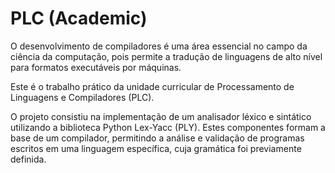 # PLC (Academic)

O desenvolvimento de compiladores é uma área essencial no campo da ciência da computação, pois permite a tradução de linguagens de alto nı́vel para formatos executáveis por máquinas. 

Este é o trabalho prático da unidade curricular de Processamento de Linguagens e Compiladores (PLC).

O projeto consistiu na implementação de um analisador léxico e sintático utilizando a biblioteca Python Lex-Yacc (PLY). Estes componentes formam a base de um compilador, permitindo a análise e validação de programas escritos em uma linguagem especı́fica, cuja gramática foi previamente definida.
